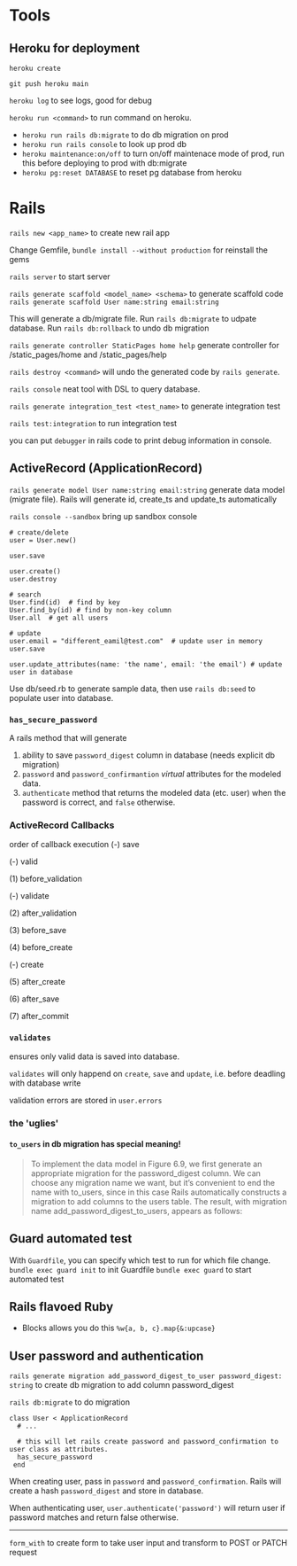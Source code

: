 # Tools

## Heroku for deployment

`heroku create`

`git push heroku main`

`heroku log` to see logs, good for debug

`heroku run <command>` to run command on heroku. 
- `heroku run rails db:migrate` to do db migration on prod
- `heroku run rails console` to look up prod db
- `heroku maintenance:on/off` to turn on/off maintenace mode of prod, run this before deploying to prod with db:migrate
- `heroku pg:reset DATABASE` to reset pg database from heroku


# Rails

`rails new <app_name>` to create new rail app

Change Gemfile, `bundle install --without production` for reinstall the gems

`rails server` to start server

`rails generate scaffold <model_name> <schema>` to generate scaffold code
`rails generate scaffold User name:string email:string`

This will generate a db/migrate file. Run `rails db:migrate` to udpate database. Run `rails db:rollback` to undo db migration

`rails generate controller StaticPages home help` generate controller for /static_pages/home and /static_pages/help

`rails destroy <command>` will undo the generated code by `rails generate`.


`rails console` neat tool with DSL to query database.

`rails generate integration_test <test_name>` to generate integration test

`rails test:integration` to run integration test

you can put `debugger` in rails code to print debug information in console.



## ActiveRecord (ApplicationRecord)
`rails generate model User name:string email:string` generate data model (migrate file). Rails will generate id, create_ts and update_ts automatically

`rails console --sandbox` bring up sandbox console

```
# create/delete
user = User.new()

user.save

user.create()
user.destroy

# search
User.find(id)  # find by key
User.find_by(id) # find by non-key column
User.all  # get all users

# update
user.email = "different_eamil@test.com"  # update user in memory
user.save

user.update_attributes(name: 'the name', email: 'the email') # update user in database

```

Use db/seed.rb to generate sample data, then use `rails db:seed` to populate user into database.

### `has_secure_password`
A rails method that will generate 
1. ability to save `password_digest` column in database (needs explicit db migration)
2. `password` and `password_confirmantion` _virtual_ attributes for the modeled data.
3. `authenticate` method that returns the modeled data (etc. user) when the password is correct, and `false` otherwise.

### ActiveRecord Callbacks
order of callback execution
(-) save

(-) valid

(1) before_validation

(-) validate

(2) after_validation

(3) before_save

(4) before_create

(-) create

(5) after_create

(6) after_save

(7) after_commit

### `validates`
ensures only valid data is saved into database.

`validates` will only happend on `create`, `save` and `update`, i.e. before deadling with database write

validation errors are stored in `user.errors`

### the 'uglies'

#### `to_users` in db migration has special meaning!

> To implement the data model in Figure 6.9, we first generate an appropriate migration for the password_digest column. We can choose any migration name we want, but it’s convenient to end the name with to_users, since in this case Rails automatically constructs a migration to add columns to the users table. The result, with migration name add_password_digest_to_users, appears as follows:

## Guard automated test
With `Guardfile`, you can specify which test to run for which file change. 
`bundle exec guard init` to init Guardfile
`bundle exec guard` to start automated test

## Rails flavoed Ruby

- Blocks allows you do this `%w{a, b, c}.map{&:upcase}`


## User password and authentication

`rails generate migration add_password_digest_to_user password_digest: string` to create db migration to add column password_digest

`rails db:migrate` to do migration

```
class User < ApplicationRecord
  # ...
  
  # this will let rails create password and password_confirmation to user class as attributes.
  has_secure_password
 end
```

When creating user, pass in `password` and `password_confirmation`. Rails will create a hash `password_digest` and store in database. 

When authenticating user, `user.authenticate('password')` will return user if password matches and return false otherwise.


---

`form_with` to create form to take user input and transform to POST or PATCH request
